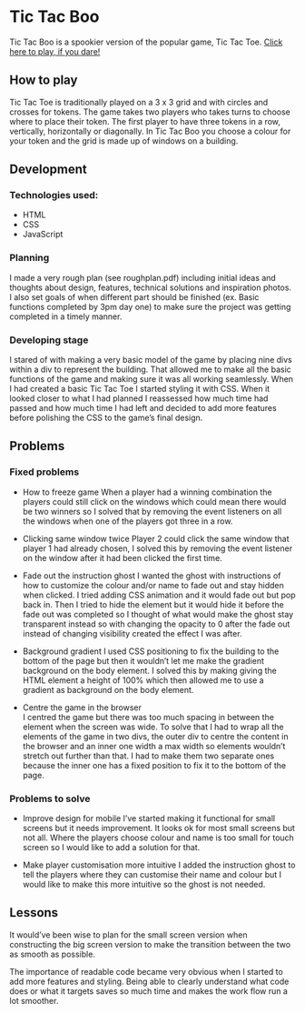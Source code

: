 # Tic Tac Boo

Tic Tac Boo is a spookier version of the popular game, Tic Tac Toe.
[Click here to play, if you dare!](https://anderssonlinda.github.io/tictacboo/)
## How to play

Tic Tac Toe is traditionally played on a 3 x 3 grid and with circles and crosses for tokens. The game takes two players who takes turns to choose where to place their token. The first player to have three tokens in a row, vertically, horizontally or diagonally. 
In Tic Tac Boo you choose a colour for your token and the grid is made up of windows on a building.

## Development
### Technologies used:
- HTML
- CSS
- JavaScript

### Planning

I made a very rough plan (see roughplan.pdf) including initial ideas and thoughts about design, features, technical solutions and inspiration photos. I also set goals of when different part should be finished (ex. Basic functions completed by 3pm day one) to make sure the project was getting completed in a timely manner. 

### Developing stage

I stared of with making a very basic model of the game by placing nine divs within a div to represent the building. That allowed me to make all the basic functions of the game and making sure it was all working seamlessly. When I had created a basic Tic Tac Toe I started styling it with CSS. When it looked closer to what I had planned I reassessed how much time had passed and how much time I had left and decided to add more features before polishing the CSS to the game’s final design. 

## Problems 

### Fixed problems 
-	How to freeze game 
When a player had a winning combination the players could still click on the windows which could mean there would be two winners so I solved that by removing the event listeners on all the windows when one of the players got three in a row. 

-	Clicking same window twice 
Player 2 could click the same window that player 1 had already chosen, I solved this by removing the event listener on the window after it had been clicked the first time. 

-	Fade out the instruction ghost 
I wanted the ghost with instructions of how to customize the colour and/or name to fade out and stay hidden when clicked. I tried adding CSS animation and it would fade out but pop back in. Then I tried to hide the element but it would hide it before the fade out was completed so I thought of what would make the ghost stay transparent instead so with changing the opacity to 0 after the fade out instead of changing visibility created the effect I was after. 

-	Background gradient
I used CSS positioning to fix the building to the bottom of the page but then it wouldn’t let me make the gradient background on the body element. I solved this by making giving the HTML element a height of 100% which then allowed me to use a gradient as background on the body element. 

-	Centre the game in the browser  
I centred the game but there was too much spacing in between the element when the screen was wide. To solve that I had to wrap all the elements of the game in two divs, the outer div to centre the content in the browser and an inner one width a max width so elements wouldn’t stretch out further than that. I had to make them two separate ones because the inner one has a fixed position to fix it to the bottom of the page. 

### Problems to solve 

-	Improve design for mobile
I’ve started making it functional for small screens but it needs improvement. It looks ok for most small screens but not all. Where the players choose colour and name is too small for touch screen so I would like to add a solution for that.

-	Make player customisation more intuitive 
I added the instruction ghost to tell the players where they can customise their name and colour but I would like to make this more intuitive so the ghost is not needed. 

## Lessons 

It would’ve been wise to plan for the small screen version when constructing the big screen version to make the transition between the two as smooth as possible. 

The importance of readable code became very obvious when I started to add more features and styling. Being able to clearly understand what code does or what it targets saves so much time and makes the work flow run a lot smoother. 
